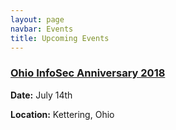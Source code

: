 ```yaml
---
layout: page
navbar: Events
title: Upcoming Events
---
```


### **[Ohio InfoSec Anniversary 2018](/2018/07/14/ohio-infosec-anniversary-2018/)**

**Date:** July 14th

**Location:** Kettering, Ohio
